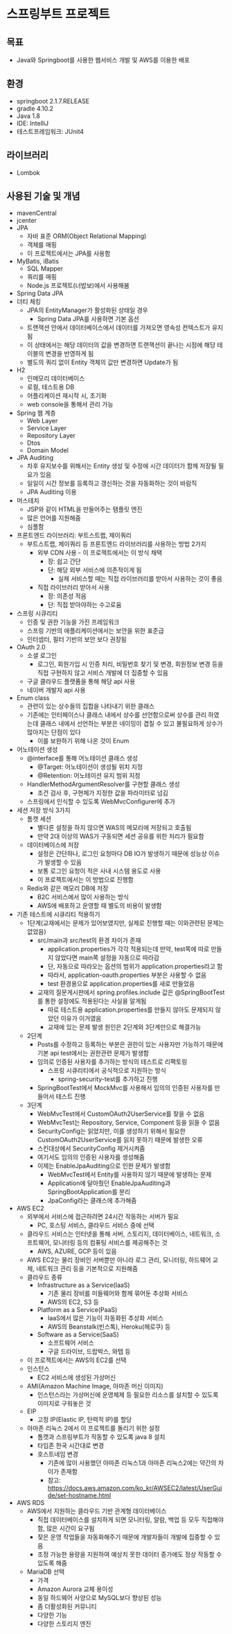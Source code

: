 # 스프링부트 프로젝트



## 목표

- Java와 Springboot를 사용한 웹서비스 개발 및 AWS를 이용한 배포

## 환경

- springboot 2.1.7.RELEASE
- gradle 4.10.2
- Java 1.8
- IDE: IntelliJ
- 테스트프레임워크: JUnit4

## 라이브러리

- Lombok

## 사용된 기술 및 개념

- mavenCentral
- jcenter
- JPA
  - 자바 표준 ORM(Object Relational Mapping)
  - 객체를 매핑
  - 이 프로젝트에서는 JPA를 사용함
- MyBatis, iBatis
  - SQL Mapper
  - 쿼리를 매핑
  - Node.js 프로젝트(너밥보)에서 사용해봄
- Spring Data JPA
- 더티 체킹
  - JPA의 EntityManager가 활성화된 상태일 경우
    - Spring Data JPA를 사용하면 기본 옵션
  - 트랜잭션 안에서 데이터베이스에서 데이터를 가져오면 영속성 컨텍스트가 유지됨
  - 이 상태에서는 해당 데이터의 값을 변경하면 트랜잭션이 끝나는 시점에 해당 테이블의 변경을 반영하게 됨
  - 별도의 쿼리 없이 Entity 객체의 값만 변경하면 Update가 됨
- H2
  - 인메모리 데이터베이스
  - 로컬, 테스트용 DB
  - 어플리케이션 재시작 시, 초기화
  - web console을 통해서 관리 가능
- Spring 웹 계층
  - Web Layer
  - Service Layer
  - Repository Layer
  - Dtos
  - Domain Model
- JPA Auditing
  - 차후 유지보수를 위해서는 Entity 생성 및 수정에 시간 데이터가 함께 저장될 필요가 있음
  - 일일이 시간 정보를 등록하고 갱신하는 것을 자동화하는 것이 바람직
  - JPA Auditing 이용
- 머스테치
  - JSP와 같이 HTML을 만들어주는 템플릿 엔진
  - 많은 언어를 지원해줌
  - 심플함
- 프론트엔드 라이브러리: 부트스트랩, 제이쿼리
  - 부트스트랩, 제이쿼리 등 프론트엔드 라이브러리를 사용하는 방법 2가지
    - 외부 CDN 사용 - 이 프로젝트에서는 이 방식 채택
      - 장: 쉽고 간단
      - 단: 해당 외부 서비스에 의존적이게 됨
        - 실제 서비스할 때는 직접 라이브러리를 받아서 사용하는 것이 좋음
    - 직접 라이브러리 받아서 사용
      - 장: 의존성 적음
      - 단: 직접 받아야하는 수고로움
- 스프링 시큐리티
  - 인증 및 권한 기능을 가진 프레임워크
  - 스프링 기반의 애플리케이션에서는 보안을 위한 표준급
  - 인터셉터, 필터 기반의 보안 보다 권장됨
- OAuth 2.0
  - 소셜 로그인
    - 로그인, 회원가입 시 인증 처리, 비밀번호 찾기 및 변경, 회원정보 변경 등을 직접 구현하지 않고 서비스 개발에 더 집중할 수 있음
  - 구글 클라우드 플랫폼을 통해 해당 api 사용
  - 네이버 개발자 api 사용
- Enum class
  - 관련이 있는 상수들의 집합을 나타내기 위한 클래스
  - 기존에는 인터페이스나 클래스 내에서 상수를 선언함으로써 상수를 관리 하였는데 클래스 내에서 선언하는 부분은 네이밍이 겹칠 수 있고 불필요하게 상수가 많아지는 단점이 있다
    - 이를 보완하기 위해 나온 것이 Enum
- 어노테이션 생성
  - @interface를 통해 어노테이션 클래스 생성
    - @Target: 어노테이션이 생성될 위치 지정
    - @Retention: 어노테이션 유지 범위 지정
  - HandlerMethodArgumentResolver를 구현할 클래스 생성
    - 조건 검사 후, 구현체가 지정한 값을 파라미터로 넘김
  - 스프링에서 인식할 수 있도록 WebMvcConfigurer에 추가
- 세션 저장 방식 3가지
  - 톰캣 세션
    - 별다른 설정을 하지 않으면 WAS의 메모리에 저장되고 호출됨
    - 만약 2대 이상의 WAS가 구동되면 세션 공유를 위한 처리가 필요함
  - 데이터베이스에 저장
    - 설정은 간단하나, 로그인 요청마다 DB IO가 발생하기 때문에 성능상 이슈가 발생할 수 있음
    - 보통 로그인 요청이 적은 사내 시스템 용도로 사용
    - 이 프로젝트에서는 이 방법으로 진행함
  - Redis와 같은 메모리 DB에 저장
    - B2C 서비스에서 많이 사용하는 방식
    - AWS에 배포하고 운영할 때 별도의 비용이 발생함
- 기존 테스트에 시큐리티 적용하기
  - 1단계(교재에서는 문제가 있어보였지만, 실제로 진행할 때는 이와관련된 문제는 없었음)
    - src/main과 src/test의 환경 차이가 존재
      - application.properties가 각각 적용되는데 만약, test쪽에 따로 만들지 않았다면 main쪽 설정을 자동으로 따라감
      - 단, 자동으로 따라오는 옵션의 범위가 application.properties라고 함
      - 따라서, application-oauth.properties 부분은 사용할 수 없음
      - test 환경용으로 application.properties를 새로 만들었음
    - 교재의 질문게시판에서 spring.profiles.include 값은 @SpringBootTest를 통한 설정에도 적용된다는 사실을 알게됨
      - 따로 테스트용 application.properties를 만들지 않아도 문제되지 않았던 이유가 이거였음
      - 교재에 있는 문제 발생 원인은 2단계와 3단계만으로 해결가능
  - 2단계
    - Posts를 수정하고 등록하는 부분은 권한이 있는 사용자만 가능하기 때문에 기본 api test에서는 권한관련 문제가 발생함
    - 임의로 인증된 사용자를 추가하는 방식의 테스트로 리팩토링
      - 스프링 시큐리티에서 공식적으로 지원하는 방식
        - spring-security-test를 추가하고 진행
    - SpringBootTest에서 MockMvc를 사용해서 임의의 인증된 사용자를 만들어서 테스트 진행
  - 3단계
    - WebMvcTest에서 CustomOAuth2UserService를 찾을 수 없음
    - WebMvcTest는 Repository, Service, Component 등을 읽을 수 없음
    - SecurityConfig는 읽었지만, 이를 생성하기 위해서 필요한 CustomOAuth2UserService를 읽지 못하기 때문에 발생한 오류
    - 스킨대상에서 SecurityConfig 제거시켜줌
    - 여기서도 임의의 인증된 사용자를 생성해줌
    - 이제는 EnableJpaAuditing으로 인한 문제가 발생함
      - WebMvcTest에서 Entity를 사용하지 않기 때문에 발생하는 문제
      - Application에 달아줬던 EnableJpaAuditing과 SpringBootApplication를 분리
      - JpaConfig라는 클래스에 추가해줌
- AWS EC2
  - 외부에서 서비스에 접근하려면 24시간 작동하는 서버가 필요
    - PC, 호스팅 서비스, 클라우드 서비스 중에 선택
  - 클라우드 서비스는 인터넷을 통해 서버, 스토리지, 데이터베이스, 네트워크, 소프트웨어, 모니터링 등의 컴퓨팅 서비스를 제공해주는 것
    - AWS, AZURE, GCP 등이 있음
  - AWS EC2는 물리 장비인 서버뿐만 아니라 로그 관리, 모니터링, 하드웨어 교체, 네트워크 관리 등을 기본적으로 지원해줌
  - 클라우드 종류
    - Infrastructure as a Service(IaaS)
      - 기존 물리 장비를 미들웨어와 함께 묶어둔 추상화 서비스
      - AWS의 EC2, S3 등
    - Platform as a Service(PaaS)
      - IaaS에서 많은 기능이 자동화된 추상화 서비스
      - AWS의 Beanstalk(빈스톡), Heroku(헤로쿠) 등
    - Software as a Service(SaaS)
      - 소프트웨어 서비스
      - 구글 드라이브, 드랍박스, 와탭 등
  - 이 프로젝트에서는 AWS의 EC2를 선택
  - 인스턴스
    - EC2 서비스에 생성된 가상머신
  - AMI(Amazon Machine Image, 아마존 머신 이미지)
    - 인스턴스라는 가상머신에 운영체제 등 필요한 리소스를 설치할 수 있도록 이미지로 구워놓은 것
  - EIP
    - 고정 IP(Elastic IP, 탄력적 IP)를 할당
  - 아마존 리눅스 2에서 이 프로젝트를 돌리기 위한 설정
    - 톰캣과 스프링부트가 작동할 수 있도록 java 8 설치
    - 타임존 한국 시간대로 변경
    - 호스트네임 변경
      - 기존에 많이 사용했던 아마존 리눅스1과 아마존 리눅스2에는 약간의 차이가 존재함
      - 참고: https://docs.aws.amazon.com/ko_kr/AWSEC2/latest/UserGuide/set-hostname.html
- AWS RDS
  - AWS에서 지원하는 클라우드 기반 관계형 데이터베이스
    - 직접 데이터베이스를 설치하게 되면 모니터링, 알람, 백업 등 모두 직접해야함, 많은 시간이 요구됨
    - 잦은 운영 작업들을 자동화해주기 때문에 개발자들이 개발에 집중할 수 있음
    - 조정 가능한 용량을 지원하여 예상치 못한 데이터 증가에도 정상 작동할 수 있도록 해줌
  - MariaDB 선택
    - 가격
    - Amazon Aurora 교체 용이성
    - 동일 하드웨어 사양으로 MySQL보다 향상된 성능
    - 좀 더활성화된 커뮤니티
    - 다양한 기능
    - 다양한 스토리지 엔진



